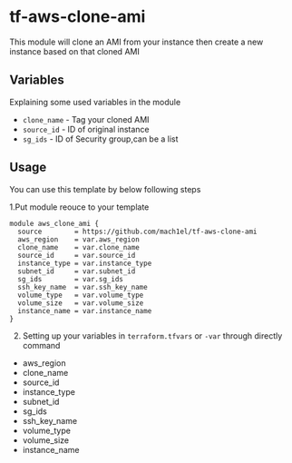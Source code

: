 # tf-aws-clone-ami
This module will clone an AMI from your instance then create a new instance based on that cloned AMI

## Variables
Explaining some used variables in the module

- `clone_name` - Tag your cloned AMI
- `source_id` - ID of original instance
- `sg_ids`  - ID of Security group,can be a list
## Usage
You can use this template by below following steps

1.Put module reouce to your template
```
module aws_clone_ami {
  source        = https://github.com/mach1el/tf-aws-clone-ami
  aws_region    = var.aws_region
  clone_name    = var.clone_name
  source_id     = var.source_id
  instance_type = var.instance_type
  subnet_id     = var.subnet_id
  sg_ids        = var.sg_ids
  ssh_key_name  = var.ssh_key_name
  volume_type   = var.volume_type
  volume_size   = var.volume_size
  instance_name = var.instance_name
}
```
2. Setting up your variables in `terraform.tfvars` or `-var` through directly command

- aws_region
- clone_name
- source_id
- instance_type
- subnet_id
- sg_ids
- ssh_key_name
- volume_type
- volume_size
- instance_name